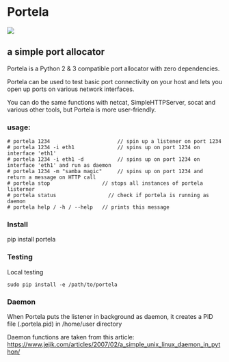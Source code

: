 # Portela

![](portela.png)

## a simple port allocator

Portela is a Python 2 & 3 compatible port allocator with zero dependencies.

Portela can be used to test basic port connectivity on your host and lets you open up ports on various network interfaces.

You can do the same functions with netcat, SimpleHTTPServer, socat and various other tools, but Portela is more user-friendly.

### usage:
```
# portela 1234                      // spin up a listener on port 1234
# portela 1234 -i eth1              // spins up on port 1234 on interface 'eth1'
# portela 1234 -i eth1 -d           // spins up on port 1234 on interface 'eth1' and run as daemon
# portela 1234 -m "samba magic"     // spins up on port 1234 and return a message on HTTP call
# portela stop                 // stops all instances of portela listerner
# portela status                 // check if portela is running as daemon
# portela help / -h / --help   // prints this message
```

### Install

pip install portela

### Testing
Local testing

    sudo pip install -e /path/to/portela


### Daemon
When Portela puts the listener in background as daemon, it creates a PID file (.portela.pid) in /home/user directory

Daemon functions are taken from this article: https://www.jejik.com/articles/2007/02/a_simple_unix_linux_daemon_in_python/